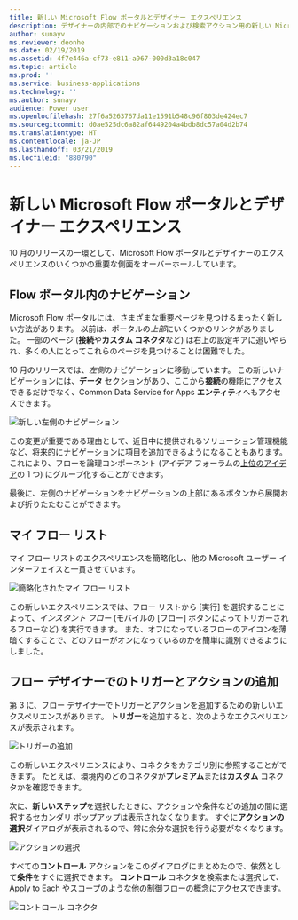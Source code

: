 ```yaml
---
title: 新しい Microsoft Flow ポータルとデザイナー エクスペリエンス
description: デザイナーの内部でのナビゲーションおよび検索アクション用の新しい Microsoft Flow エクスペリエンス。
author: sunayv
ms.reviewer: deonhe
ms.date: 02/19/2019
ms.assetid: 4f7e446a-cf73-e811-a967-000d3a18c047
ms.topic: article
ms.prod: ''
ms.service: business-applications
ms.technology: ''
ms.author: sunayv
audience: Power user
ms.openlocfilehash: 27f6a5263767da11e1591b548c96f803de424ec7
ms.sourcegitcommit: d0ae525dc6a82af6449204a4bdb8dc57a04d2b74
ms.translationtype: HT
ms.contentlocale: ja-JP
ms.lasthandoff: 03/21/2019
ms.locfileid: "880790"
---
```

# <a name="new-microsoft-flow-portal-and-designer-experience"></a>新しい Microsoft Flow ポータルとデザイナー エクスペリエンス




10 月のリリースの一環として、Microsoft Flow ポータルとデザイナーのエクスペリエンスのいくつかの重要な側面をオーバーホールしています。

## <a name="navigating-in-the-flow-portal"></a>Flow ポータル内のナビゲーション

Microsoft Flow ポータルには、さまざまな重要ページを見つけるまったく新しい方法があります。 以前は、ポータルの*上部*にいくつかのリンクがありました。 一部のページ (**接続**や**カスタム コネクタ**など) は右上の設定ギアに追いやられ、多くの人にとってこれらのページを見つけることは困難でした。

10 月のリリースでは、*左側*のナビゲーションに移動しています。 この新しいナビゲーションには、**データ** セクションがあり、ここから**接続**の機能にアクセスできるだけでなく、Common Data Service for Apps **エンティティ**へもアクセスできます。

![新しい左側のナビゲーション](media/flow-ui-enhancements-1.png "新しい左側のナビゲーション")

この変更が重要である理由として、近日中に提供されるソリューション管理機能など、将来的にナビゲーションに項目を追加できるようになることもあります。 これにより、フローを論理コンポーネント (アイデア フォーラムの[上位のアイデア]( https://powerusers.microsoft.com/t5/Flow-Ideas/Provide-a-method-of-organising-Flows/idi-p/87796)の 1 つ) にグループ化することができます。

最後に、左側のナビゲーションをナビゲーションの上部にあるボタンから展開および折りたたむことができます。

## <a name="the-my-flows-list"></a>マイ フロー リスト

マイ フロー リストのエクスペリエンスを簡略化し、他の Microsoft ユーザー インターフェイスと一貫させています。 

![簡略化されたマイ フロー リスト](media/flow-ui-enhancements-2.png "簡略化されたマイ フロー リスト")

この新しいエクスペリエンスでは、フロー リストから [実行] を選択することによって、*インスタント フロー* (モバイルの [フロー] ボタンによってトリガーされるフローなど) を実行できます。 また、オフになっているフローのアイコンを薄暗くすることで、どのフローがオンになっているのかを簡単に識別できるようにしました。 

## <a name="adding-triggers-and-actions-in-the-flow-designer"></a>フロー デザイナーでのトリガーとアクションの追加

第 3 に、フロー デザイナーでトリガーとアクションを追加するための新しいエクスペリエンスがあります。 **トリガー**を追加すると、次のようなエクスペリエンスが表示されます。

![トリガーの追加](media/flow-ui-enhancements-3.png "トリガーの追加")

この新しいエクスペリエンスにより、コネクタをカテゴリ別に参照することができます。 たとえば、環境内のどのコネクタが**プレミアム**または**カスタム** コネクタかを確認できます。

次に、**新しいステップ**を選択したときに、アクションや条件などの追加の間に選択するセカンダリ ポップアップは表示されなくなります。 すぐに**アクションの選択**ダイアログが表示されるので、常に余分な選択を行う必要がなくなります。

![アクションの選択](media/flow-ui-enhancements-4.png "アクションの選択")

すべての**コントロール** アクションをこのダイアログにまとめたので、依然として**条件**をすぐに選択できます。 **コントロール** コネクタを検索または選択して、Apply to Each やスコープのような他の制御フローの概念にアクセスできます。

![コントロール コネクタ](media/flow-ui-enhancements-5.png "コントロール コネクタ")